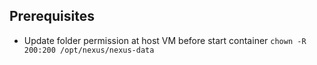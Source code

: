 ## Prerequisites
* Update folder permission at host VM before start container
```chown -R 200:200 /opt/nexus/nexus-data```
